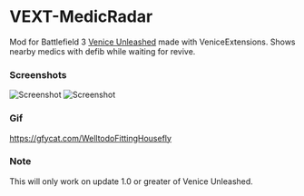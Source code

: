 # VEXT-MedicRadar
Mod for Battlefield 3 [Venice Unleashed](https://veniceunleashed.net/) made with VeniceExtensions. Shows nearby medics with defib while waiting for revive.
### Screenshots
![Screenshot](https://i.imgur.com/9ip5RBf.jpg)
![Screenshot](https://i.imgur.com/AM3jDtO.png) 
### Gif
https://gfycat.com/WelltodoFittingHousefly

### Note
This will only work on update 1.0 or greater of Venice Unleashed.
